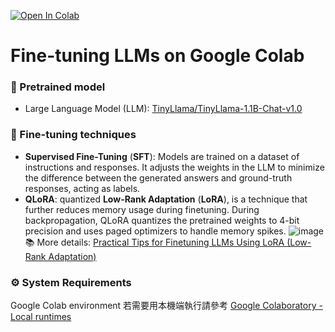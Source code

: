 [![Open In Colab](https://colab.research.google.com/assets/colab-badge.svg)](https://colab.research.google.com/github/CallieHsu/Fine-tune-LLM-Google-Colab/blob/master/fine_tune_tinyllama_by_colab_docker.ipynb)
# Fine-tuning LLMs on Google Colab
### 🤗 Pretrained model
- Large Language Model (LLM): [TinyLlama/TinyLlama-1.1B-Chat-v1.0](https://huggingface.co/TinyLlama/TinyLlama-1.1B-Chat-v1.0)

### 🚀 Fine-tuning techniques
- **Supervised Fine-Tuning** (**SFT**): Models are trained on a dataset of instructions and responses. It adjusts the weights in the LLM to minimize the difference between the generated answers and ground-truth responses, acting as labels.
- **QLoRA**: quantized **Low-Rank Adaptation** (**LoRA**), is a technique that further reduces memory usage during finetuning. During backpropagation, QLoRA quantizes the pretrained weights to 4-bit precision and uses paged optimizers to handle memory spikes.
  ![image](https://github.com/CallieHsu/Fine-tune-LLM-Google-Colab/assets/62089495/08ec5699-8226-4b13-aa25-33224918d7d1)
  📚 More details: [Practical Tips for Finetuning LLMs Using LoRA (Low-Rank Adaptation)](https://magazine.sebastianraschka.com/p/practical-tips-for-finetuning-llms)

### ⚙️ System Requirements
Google Colab environment
若需要用本機端執行請參考 [Google Colaboratory - Local runtimes](https://research.google.com/colaboratory/local-runtimes.html)
